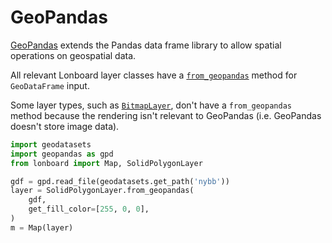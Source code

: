 # GeoPandas

[GeoPandas](https://geopandas.org/en/stable/) extends the Pandas data frame library to allow spatial operations on geospatial data.

All relevant Lonboard layer classes have a [`from_geopandas`](../api/layers/base-layer.md#lonboard.BaseArrowLayer.from_geopandas) method for `GeoDataFrame` input.

Some layer types, such as [`BitmapLayer`](../api/layers/bitmap-layer.md), don't have a `from_geopandas` method because the rendering isn't relevant to GeoPandas (i.e. GeoPandas doesn't store image data).

```py
import geodatasets
import geopandas as gpd
from lonboard import Map, SolidPolygonLayer

gdf = gpd.read_file(geodatasets.get_path('nybb'))
layer = SolidPolygonLayer.from_geopandas(
    gdf,
    get_fill_color=[255, 0, 0],
)
m = Map(layer)
```
